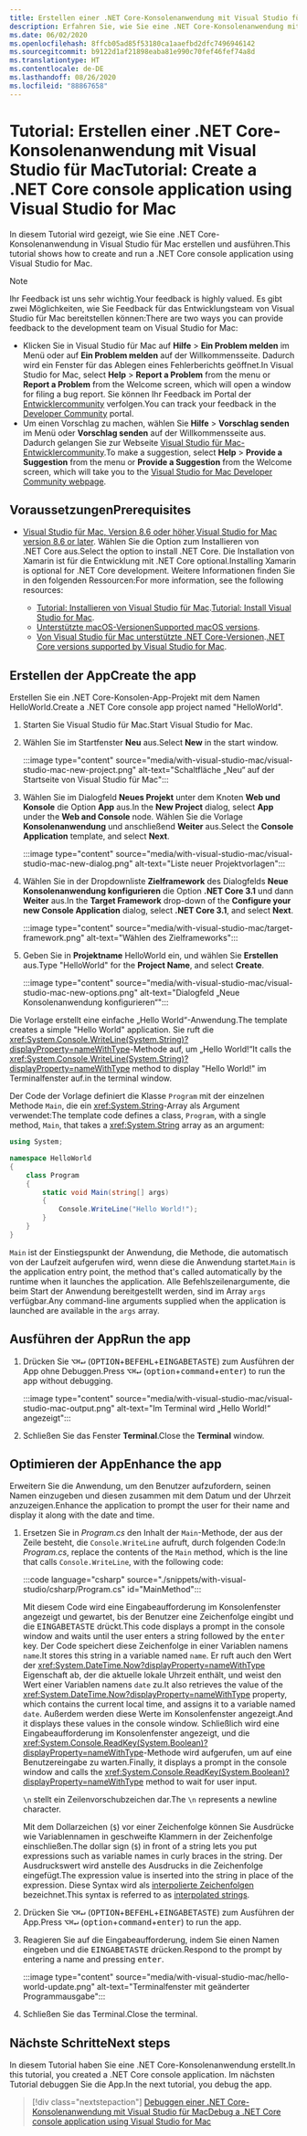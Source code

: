 ```yaml
---
title: Erstellen einer .NET Core-Konsolenanwendung mit Visual Studio für Mac
description: Erfahren Sie, wie Sie eine .NET Core-Konsolenanwendung mit Visual Studio für Mac erstellen.
ms.date: 06/02/2020
ms.openlocfilehash: 8ffcb05ad85f53180ca1aaefbd2dfc7496946142
ms.sourcegitcommit: b9122d1af21898eaba81e990c70fef46fef74a8d
ms.translationtype: HT
ms.contentlocale: de-DE
ms.lasthandoff: 08/26/2020
ms.locfileid: "88867658"
---
```

# <a name="tutorial-create-a-net-core-console-application-using-visual-studio-for-mac"></a><span data-ttu-id="b1466-103">Tutorial: Erstellen einer .NET Core-Konsolenanwendung mit Visual Studio für Mac</span><span class="sxs-lookup"><span data-stu-id="b1466-103">Tutorial: Create a .NET Core console application using Visual Studio for Mac</span></span>

<span data-ttu-id="b1466-104">In diesem Tutorial wird gezeigt, wie Sie eine .NET Core-Konsolenanwendung in Visual Studio für Mac erstellen und ausführen.</span><span class="sxs-lookup"><span data-stu-id="b1466-104">This tutorial shows how to create and run a .NET Core console application using Visual Studio for Mac.</span></span>

> [!NOTE]
> <span data-ttu-id="b1466-105">Ihr Feedback ist uns sehr wichtig.</span><span class="sxs-lookup"><span data-stu-id="b1466-105">Your feedback is highly valued.</span></span> <span data-ttu-id="b1466-106">Es gibt zwei Möglichkeiten, wie Sie Feedback für das Entwicklungsteam von Visual Studio für Mac bereitstellen können:</span><span class="sxs-lookup"><span data-stu-id="b1466-106">There are two ways you can provide feedback to the development team on Visual Studio for Mac:</span></span>
>
> * <span data-ttu-id="b1466-107">Klicken Sie in Visual Studio für Mac auf **Hilfe** > **Ein Problem melden** im Menü oder auf **Ein Problem melden** auf der Willkommensseite. Dadurch wird ein Fenster für das Ablegen eines Fehlerberichts geöffnet.</span><span class="sxs-lookup"><span data-stu-id="b1466-107">In Visual Studio for Mac, select **Help** > **Report a Problem** from the menu or **Report a Problem** from the Welcome screen, which will open a window for filing a bug report.</span></span> <span data-ttu-id="b1466-108">Sie können Ihr Feedback im Portal der [Entwicklercommunity](https://developercommunity.visualstudio.com/spaces/8/index.html) verfolgen.</span><span class="sxs-lookup"><span data-stu-id="b1466-108">You can track your feedback in the [Developer Community](https://developercommunity.visualstudio.com/spaces/8/index.html) portal.</span></span>
> * <span data-ttu-id="b1466-109">Um einen Vorschlag zu machen, wählen Sie **Hilfe** > **Vorschlag senden** im Menü oder **Vorschlag senden** auf der Willkommensseite aus. Dadurch gelangen Sie zur Webseite [Visual Studio für Mac-Entwicklercommunity](https://developercommunity.visualstudio.com/content/idea/post.html?space=41).</span><span class="sxs-lookup"><span data-stu-id="b1466-109">To make a suggestion, select **Help** > **Provide a Suggestion** from the menu or **Provide a Suggestion** from the Welcome screen, which will take you to the [Visual Studio for Mac Developer Community webpage](https://developercommunity.visualstudio.com/content/idea/post.html?space=41).</span></span>

## <a name="prerequisites"></a><span data-ttu-id="b1466-110">Voraussetzungen</span><span class="sxs-lookup"><span data-stu-id="b1466-110">Prerequisites</span></span>

* <span data-ttu-id="b1466-111">[Visual Studio für Mac, Version 8.6 oder höher](https://visualstudio.microsoft.com/vs/mac/?utm_medium=microsoft&utm_source=docs.microsoft.com&utm_campaign=inline+link).</span><span class="sxs-lookup"><span data-stu-id="b1466-111">[Visual Studio for Mac version 8.6 or later](https://visualstudio.microsoft.com/vs/mac/?utm_medium=microsoft&utm_source=docs.microsoft.com&utm_campaign=inline+link).</span></span> <span data-ttu-id="b1466-112">Wählen Sie die Option zum Installieren von .NET Core aus.</span><span class="sxs-lookup"><span data-stu-id="b1466-112">Select the option to install .NET Core.</span></span> <span data-ttu-id="b1466-113">Die Installation von Xamarin ist für die Entwicklung mit .NET Core optional.</span><span class="sxs-lookup"><span data-stu-id="b1466-113">Installing Xamarin is optional for .NET Core development.</span></span> <span data-ttu-id="b1466-114">Weitere Informationen finden Sie in den folgenden Ressourcen:</span><span class="sxs-lookup"><span data-stu-id="b1466-114">For more information, see the following resources:</span></span>

  * <span data-ttu-id="b1466-115">[Tutorial: Installieren von Visual Studio für Mac](/visualstudio/mac/installation).</span><span class="sxs-lookup"><span data-stu-id="b1466-115">[Tutorial: Install Visual Studio for Mac](/visualstudio/mac/installation).</span></span>
  * <span data-ttu-id="b1466-116">[Unterstützte macOS-Versionen](../install/dependencies.md?pivots=os-macos)</span><span class="sxs-lookup"><span data-stu-id="b1466-116">[Supported macOS versions](../install/dependencies.md?pivots=os-macos).</span></span>
  * <span data-ttu-id="b1466-117">[Von Visual Studio für Mac unterstützte .NET Core-Versionen](/visualstudio/mac/net-core-support).</span><span class="sxs-lookup"><span data-stu-id="b1466-117">[.NET Core versions supported by Visual Studio for Mac](/visualstudio/mac/net-core-support).</span></span>

## <a name="create-the-app"></a><span data-ttu-id="b1466-118">Erstellen der App</span><span class="sxs-lookup"><span data-stu-id="b1466-118">Create the app</span></span>

<span data-ttu-id="b1466-119">Erstellen Sie ein .NET Core-Konsolen-App-Projekt mit dem Namen HelloWorld.</span><span class="sxs-lookup"><span data-stu-id="b1466-119">Create a .NET Core console app project named "HelloWorld".</span></span>

1. <span data-ttu-id="b1466-120">Starten Sie Visual Studio für Mac.</span><span class="sxs-lookup"><span data-stu-id="b1466-120">Start Visual Studio for Mac.</span></span>

1. <span data-ttu-id="b1466-121">Wählen Sie im Startfenster **Neu** aus.</span><span class="sxs-lookup"><span data-stu-id="b1466-121">Select **New** in the start window.</span></span>

   :::image type="content" source="media/with-visual-studio-mac/visual-studio-mac-new-project.png" alt-text="Schaltfläche „Neu“ auf der Startseite von Visual Studio für Mac":::

1. <span data-ttu-id="b1466-123">Wählen Sie im Dialogfeld **Neues Projekt** unter dem Knoten **Web und Konsole** die Option **App** aus.</span><span class="sxs-lookup"><span data-stu-id="b1466-123">In the **New Project** dialog, select **App** under the **Web and Console** node.</span></span> <span data-ttu-id="b1466-124">Wählen Sie die Vorlage **Konsolenanwendung** und anschließend **Weiter** aus.</span><span class="sxs-lookup"><span data-stu-id="b1466-124">Select the **Console Application** template, and select **Next**.</span></span>

   :::image type="content" source="media/with-visual-studio-mac/visual-studio-mac-new-dialog.png" alt-text="Liste neuer Projektvorlagen":::

1. <span data-ttu-id="b1466-126">Wählen Sie in der Dropdownliste **Zielframework** des Dialogfelds **Neue Konsolenanwendung konfigurieren** die Option **.NET Core 3.1** und dann **Weiter** aus.</span><span class="sxs-lookup"><span data-stu-id="b1466-126">In the **Target Framework** drop-down of the **Configure your new Console Application** dialog, select **.NET Core 3.1**, and select **Next**.</span></span>

   :::image type="content" source="media/with-visual-studio-mac/target-framework.png" alt-text="Wählen des Zielframeworks":::

1. <span data-ttu-id="b1466-128">Geben Sie in **Projektname** HelloWorld ein, und wählen Sie **Erstellen** aus.</span><span class="sxs-lookup"><span data-stu-id="b1466-128">Type "HelloWorld" for the **Project Name**, and select **Create**.</span></span>

   :::image type="content" source="media/with-visual-studio-mac/visual-studio-mac-new-options.png" alt-text="Dialogfeld „Neue Konsolenanwendung konfigurieren“":::

<span data-ttu-id="b1466-130">Die Vorlage erstellt eine einfache „Hello World“-Anwendung.</span><span class="sxs-lookup"><span data-stu-id="b1466-130">The template creates a simple "Hello World" application.</span></span> <span data-ttu-id="b1466-131">Sie ruft die <xref:System.Console.WriteLine(System.String)?displayProperty=nameWithType>-Methode auf, um „Hello World!“</span><span class="sxs-lookup"><span data-stu-id="b1466-131">It calls the <xref:System.Console.WriteLine(System.String)?displayProperty=nameWithType> method to display "Hello World!"</span></span> <span data-ttu-id="b1466-132">im Terminalfenster auf.</span><span class="sxs-lookup"><span data-stu-id="b1466-132">in the terminal window.</span></span>

<span data-ttu-id="b1466-133">Der Code der Vorlage definiert die Klasse `Program` mit der einzelnen Methode `Main`, die ein <xref:System.String>-Array als Argument verwendet:</span><span class="sxs-lookup"><span data-stu-id="b1466-133">The template code defines a class, `Program`, with a single method, `Main`, that takes a <xref:System.String> array as an argument:</span></span>

```csharp
using System;

namespace HelloWorld
{
    class Program
    {
        static void Main(string[] args)
        {
            Console.WriteLine("Hello World!");
        }
    }
}
```

<span data-ttu-id="b1466-134">`Main` ist der Einstiegspunkt der Anwendung, die Methode, die automatisch von der Laufzeit aufgerufen wird, wenn diese die Anwendung startet.</span><span class="sxs-lookup"><span data-stu-id="b1466-134">`Main` is the application entry point, the method that's called automatically by the runtime when it launches the application.</span></span> <span data-ttu-id="b1466-135">Alle Befehlszeilenargumente, die beim Start der Anwendung bereitgestellt werden, sind im Array `args` verfügbar.</span><span class="sxs-lookup"><span data-stu-id="b1466-135">Any command-line arguments supplied when the application is launched are available in the `args` array.</span></span>

## <a name="run-the-app"></a><span data-ttu-id="b1466-136">Ausführen der App</span><span class="sxs-lookup"><span data-stu-id="b1466-136">Run the app</span></span>

1. <span data-ttu-id="b1466-137">Drücken Sie <kbd>⌥</kbd><kbd>⌘</kbd><kbd>↵</kbd> (<kbd>OPTION</kbd>+<kbd>BEFEHL</kbd>+<kbd>EINGABETASTE</kbd>) zum Ausführen der App ohne Debuggen.</span><span class="sxs-lookup"><span data-stu-id="b1466-137">Press <kbd>⌥</kbd><kbd>⌘</kbd><kbd>↵</kbd> (<kbd>option</kbd>+<kbd>command</kbd>+<kbd>enter</kbd>) to run the app without debugging.</span></span>

   :::image type="content" source="media/with-visual-studio-mac/visual-studio-mac-output.png" alt-text="Im Terminal wird „Hello World!“ angezeigt":::

1. <span data-ttu-id="b1466-139">Schließen Sie das Fenster **Terminal**.</span><span class="sxs-lookup"><span data-stu-id="b1466-139">Close the **Terminal** window.</span></span>

## <a name="enhance-the-app"></a><span data-ttu-id="b1466-140">Optimieren der App</span><span class="sxs-lookup"><span data-stu-id="b1466-140">Enhance the app</span></span>

<span data-ttu-id="b1466-141">Erweitern Sie die Anwendung, um den Benutzer aufzufordern, seinen Namen einzugeben und diesen zusammen mit dem Datum und der Uhrzeit anzuzeigen.</span><span class="sxs-lookup"><span data-stu-id="b1466-141">Enhance the application to prompt the user for their name and display it along with the date and time.</span></span>

1. <span data-ttu-id="b1466-142">Ersetzen Sie in *Program.cs* den Inhalt der `Main`-Methode, der aus der Zeile besteht, die `Console.WriteLine` aufruft, durch folgenden Code:</span><span class="sxs-lookup"><span data-stu-id="b1466-142">In *Program.cs*, replace the contents of the `Main` method, which is the line that calls `Console.WriteLine`, with the following code:</span></span>

   :::code language="csharp" source="./snippets/with-visual-studio/csharp/Program.cs" id="MainMethod":::

   <span data-ttu-id="b1466-143">Mit diesem Code wird eine Eingabeaufforderung im Konsolenfenster angezeigt und gewartet, bis der Benutzer eine Zeichenfolge eingibt und die <kbd>EINGABETASTE</kbd> drückt.</span><span class="sxs-lookup"><span data-stu-id="b1466-143">This code displays a prompt in the console window and waits until the user enters a string followed by the <kbd>enter</kbd> key.</span></span> <span data-ttu-id="b1466-144">Der Code speichert diese Zeichenfolge in einer Variablen namens `name`.</span><span class="sxs-lookup"><span data-stu-id="b1466-144">It stores this string in a variable named `name`.</span></span> <span data-ttu-id="b1466-145">Er ruft auch den Wert der <xref:System.DateTime.Now?displayProperty=nameWithType> Eigenschaft ab, der die aktuelle lokale Uhrzeit enthält, und weist den Wert einer Variablen namens `date` zu.</span><span class="sxs-lookup"><span data-stu-id="b1466-145">It also retrieves the value of the <xref:System.DateTime.Now?displayProperty=nameWithType> property, which contains the current local time, and assigns it to a variable named `date`.</span></span> <span data-ttu-id="b1466-146">Außerdem werden diese Werte im Konsolenfenster angezeigt.</span><span class="sxs-lookup"><span data-stu-id="b1466-146">And it displays these values in the console window.</span></span> <span data-ttu-id="b1466-147">Schließlich wird eine Eingabeaufforderung im Konsolenfenster angezeigt, und die <xref:System.Console.ReadKey(System.Boolean)?displayProperty=nameWithType>-Methode wird aufgerufen, um auf eine Benutzereingabe zu warten.</span><span class="sxs-lookup"><span data-stu-id="b1466-147">Finally, it displays a prompt in the console window and calls the <xref:System.Console.ReadKey(System.Boolean)?displayProperty=nameWithType> method to wait for user input.</span></span>

   <span data-ttu-id="b1466-148">`\n` stellt ein Zeilenvorschubzeichen dar.</span><span class="sxs-lookup"><span data-stu-id="b1466-148">The `\n` represents a newline character.</span></span>

   <span data-ttu-id="b1466-149">Mit dem Dollarzeichen (`$`) vor einer Zeichenfolge können Sie Ausdrücke wie Variablennamen in geschweifte Klammern in der Zeichenfolge einschließen.</span><span class="sxs-lookup"><span data-stu-id="b1466-149">The dollar sign (`$`) in front of a string lets you put expressions such as variable names in curly braces in the string.</span></span> <span data-ttu-id="b1466-150">Der Ausdruckswert wird anstelle des Ausdrucks in die Zeichenfolge eingefügt.</span><span class="sxs-lookup"><span data-stu-id="b1466-150">The expression value is inserted into the string in place of the expression.</span></span> <span data-ttu-id="b1466-151">Diese Syntax wird als [interpolierte Zeichenfolgen](../../csharp/language-reference/tokens/interpolated.md) bezeichnet.</span><span class="sxs-lookup"><span data-stu-id="b1466-151">This syntax is referred to as [interpolated strings](../../csharp/language-reference/tokens/interpolated.md).</span></span>

1. <span data-ttu-id="b1466-152">Drücken Sie <kbd>⌥</kbd><kbd>⌘</kbd><kbd>↵</kbd> (<kbd>OPTION</kbd>+<kbd>BEFEHL</kbd>+<kbd>EINGABETASTE</kbd>) zum Ausführen der App.</span><span class="sxs-lookup"><span data-stu-id="b1466-152">Press <kbd>⌥</kbd><kbd>⌘</kbd><kbd>↵</kbd> (<kbd>option</kbd>+<kbd>command</kbd>+<kbd>enter</kbd>) to run the app.</span></span>

1. <span data-ttu-id="b1466-153">Reagieren Sie auf die Eingabeaufforderung, indem Sie einen Namen eingeben und die <kbd>EINGABETASTE</kbd> drücken.</span><span class="sxs-lookup"><span data-stu-id="b1466-153">Respond to the prompt by entering a name and pressing <kbd>enter</kbd>.</span></span>

   :::image type="content" source="media/with-visual-studio-mac/hello-world-update.png" alt-text="Terminalfenster mit geänderter Programmausgabe":::

1. <span data-ttu-id="b1466-155">Schließen Sie das Terminal.</span><span class="sxs-lookup"><span data-stu-id="b1466-155">Close the terminal.</span></span>

## <a name="next-steps"></a><span data-ttu-id="b1466-156">Nächste Schritte</span><span class="sxs-lookup"><span data-stu-id="b1466-156">Next steps</span></span>

<span data-ttu-id="b1466-157">In diesem Tutorial haben Sie eine .NET Core-Konsolenanwendung erstellt.</span><span class="sxs-lookup"><span data-stu-id="b1466-157">In this tutorial, you created a .NET Core console application.</span></span> <span data-ttu-id="b1466-158">Im nächsten Tutorial debuggen Sie die App.</span><span class="sxs-lookup"><span data-stu-id="b1466-158">In the next tutorial, you debug the app.</span></span>

> [!div class="nextstepaction"]
> [<span data-ttu-id="b1466-159">Debuggen einer .NET Core-Konsolenanwendung mit Visual Studio für Mac</span><span class="sxs-lookup"><span data-stu-id="b1466-159">Debug a .NET Core console application using Visual Studio for Mac</span></span>](debugging-with-visual-studio-mac.md)

